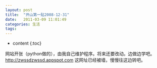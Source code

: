 ```yaml
---
layout: post
title:  "开山第一贴2008-12-31"
date:   2011-03-09 11:01:49
categories: 生活
tags:
---
```


* content
{:toc}

网站开张（python做的），由我自己维护程序。将来还要改动。边做边学吧。
http://zwssdzwssd.appspot.com  这网址已经被墙，慢慢往这边转吧。
        
